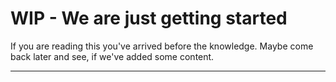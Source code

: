# WIP - We are just getting started
If you are reading this you've arrived before the knowledge. Maybe come back later and see, if we've added some content.


---

<script src="https://giscus.app/client.js"
        data-repo="git-submariner/oddlyspecific"
        data-repo-id="R_kgDOHY5lmg"
        data-category="General"
        data-category-id="DIC_kwDOHY5lms4CPUCw"
        data-mapping="url"
        data-reactions-enabled="1"
        data-emit-metadata="0"
        data-input-position="bottom"
        data-theme="dark"
        data-lang="en"
        crossorigin="anonymous"
        async>
</script>